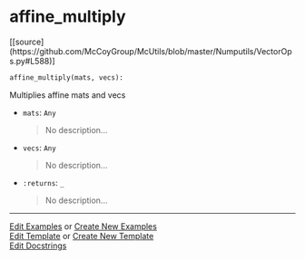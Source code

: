 # <a id="McUtils.Numputils.VectorOps.affine_multiply">affine_multiply</a>
<div class="docs-source-link" markdown="1">
[[source](https://github.com/McCoyGroup/McUtils/blob/master/Numputils/VectorOps.py#L588)]
</div>

```python
affine_multiply(mats, vecs): 
```
Multiplies affine mats and vecs
- `mats`: `Any`
    >No description...
- `vecs`: `Any`
    >No description...
- `:returns`: `_`
    >No description... 



___

[Edit Examples](https://github.com/McCoyGroup/McUtils/edit/gh-pages/ci/examples/McUtils/Numputils/VectorOps/affine_multiply.md) or 
[Create New Examples](https://github.com/McCoyGroup/McUtils/new/gh-pages/?filename=ci/examples/McUtils/Numputils/VectorOps/affine_multiply.md) <br/>
[Edit Template](https://github.com/McCoyGroup/McUtils/edit/gh-pages/ci/docs/McUtils/Numputils/VectorOps/affine_multiply.md) or 
[Create New Template](https://github.com/McCoyGroup/McUtils/new/gh-pages/?filename=ci/docs/templates/McUtils/Numputils/VectorOps/affine_multiply.md) <br/>
[Edit Docstrings](https://github.com/McCoyGroup/McUtils/edit/master/Numputils/VectorOps.py#L588?message=Update%20Docs)